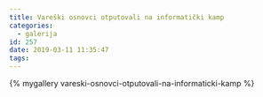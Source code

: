 ```yaml
---
title: Vareški osnovci otputovali na informatički kamp
categories:
  - galerija
id: 257
date: 2019-03-11 11:35:47
tags:
---
```


{% mygallery vareski-osnovci-otputovali-na-informaticki-kamp %}